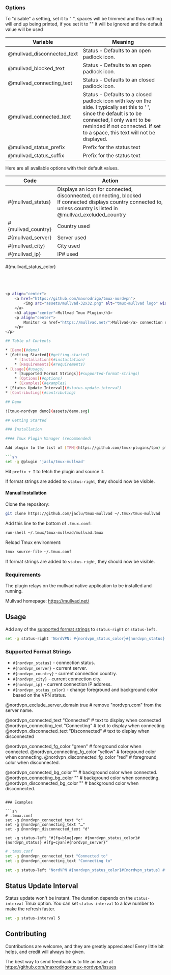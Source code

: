 ### Options

To "disable" a setting, set it to " ", spaces will be trimmed and thus nothing will end up being printed, if you set it to "" it will be ignored and the default value will be used

Variable|Meaning
-|-
@mullvad_disconnected_text | Status - Defaults to an open padlock icon.
@mullvad_blocked_text      | Status - Defaults to an open padlock icon.
@mullvad_connecting_text   | Status - Defaults to an closed padlock icon.
@mullvad_connected_text    | Status - Defaults to a closed padlock icon with key on the side. I typically set this to ' ', since the default is to be connected, I only want to be reminded if not connected. If set to a space, this text will not be displayed.
@mullvad_status_prefix     | Prefix for the status text
@mullvad_status_suffix     | Prefix for the status text


Here are all available options with their default values.

Code|Action
-|-
#{mullvad_status}         | Displays an icon for connected, disconnected, connecting, blocked<br> If connected displays country connected to, unless country is listed in @mullvad_excluded_country
#{mullvad_country}        | Country used
#{mullvad_server}         | Server used
#{mullvad_city}           | City used
#{mullvad_ip}             | IP# used
#{mullvad_status_color}

```sh




<p align="center">
    <a href="https://github.com/maxrodrigo/tmux-nordvpn">
        <img src="assets/mullvad-32x32.png" alt="tmux-mullvad logo" width="32">
    </a>
    <h3 align="center">Mullvad Tmux Plugin</h3>
    <p align="center">
        Monitor <a href="https://mullvad.net/">Mullvad</a> connection status from Tmux.
    </p>
</p>

## Table of Contents

* [Demo](#demo)
* [Getting Started](#getting-started)
    * [Installation](#installation)
    * [Requirements](#requirements)
* [Usage](#usage)
    * [Supported Format Strings](#supported-format-strings)
    * [Options](#options)
    * [Examples](#examples)
* [Status Update Interval](#status-update-interval)
* [Contributing](#contributing)

## Demo

![tmux-nordvpn demo](assets/demo.svg)

## Getting Started

### Installation

#### Tmux Plugin Manager (recommended)

Add plugin to the list of [TPM](https://github.com/tmux-plugins/tpm) plugins in `.tmux.conf`:

```sh
set -g @plugin 'jaclu/tmux-mullvad'
```

Hit `prefix + I` to fetch the plugin and source it.

If format strings are added to `status-right`, they should now be visible.

#### Manual Installation

Clone the repository:

```sh
git clone https://github.com/jaclu/tmux-mullvad ~/.tmux/tmux-mullvad
```

Add this line to the bottom of `.tmux.conf`:

```txt
run-shell ~/.tmux/tmux-mullvad/mullvad.tmux
```

Reload Tmux environment:

```sh
tmux source-file ~/.tmux.conf
```

If format strings are added to `status-right`, they should now be visible.

### Requirements

The plugin relays on the mullvad native application to be installed and running.

Mullvad homepage: https://mullvad.net/

## Usage

Add any of the [supported format strings](#supported-format-strings) to `status-right` or `status-left`.

```sh
set -g status-right 'NordVPN: #{nordvpn_status_color}#{nordvpn_status} (#{nordvpn_country})'
```

### Supported Format Strings

- `#{nordvpn_status}` - connection status.
- `#{nordvpn_server}` - current server.
- `#{nordvpn_country}` - current connection country.
- `#{nordvpn_city}` - current connection city.
- `#{nordvpn_ip}` - current connection IP address.
- `#{nordvpn_status_color}` - change foreground and background color based on the VPN status.

@nordvpn_exclude_server_domain true # remove "nordvpn.com" from the server name.

@nordvpn_connected_text "Connected" # text to display when connected
@nordvpn_connecting_text "Connecting" # text to display when connecting
@nordvpn_disconnected_text "Disconnected" # text to display when disconnected

@nordvpn_connected_fg_color "green" # foreground color when connected.
@nordvpn_connecting_fg_color "yellow" # foreground color when connecting.
@nordvpn_disconnected_fg_color "red" # foreground color when disconnected.

@nordvpn_connected_bg_color "" # background color when connected.
@nordvpn_connecting_bg_color "" # background color when connecting.
@nordvpn_disconnected_bg_color "" # background color when disconnected.
```

### Examples

```sh
# .tmux.conf
set -g @nordvpn_connected_text "c"
set -g @nordvpn_connecting_text "…"
set -g @nordvpn_disconnected_text "d"

set -g status-left "#[fg=blue]vpn: #{nordvpn_status_color}#{nordvpn_status} #[fg=cyan]#{nordvpn_server}"
```

```sh
# .tmux.conf
set -g @nordvpn_connected_text "Connected to"
set -g @nordvpn_connecting_text "Connecting to"

set -g status-left "NordVPN #{nordvpn_status_color}#{nordvpn_status} #{nordvpn_city}, #{nordvpn_country} [#{nordvpn_ip}]"
```

## Status Update Interval

Status update won't be instant. The duration depends on the `status-interval` Tmux option. You can set `status-interval` to a low number to make the refresh faster.

```sh
set -g status-interval 5
```

## Contributing

Contributions are welcome, and they are greatly appreciated! Every little bit helps, and credit will always be given.

The best way to send feedback is to file an issue at https://github.com/maxrodrigo/tmux-nordvpn/issues
